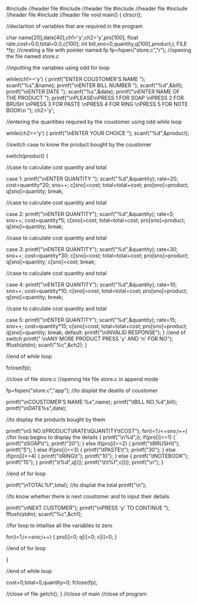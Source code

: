 #include //header file
#include //header file
#include //header file
#include //header file
#include //header file
void main()
{
clrscr();

//declartion of variables that are required in the program

char name[20],date[40],ch1='y',ch2='y',pro[100];
float rate,cost=0.0,total=0.0,c[100];
int bill,sno=0,quantity,q[100],product,i;
FILE *fp; //creating a file with pointer named fp
fp=fopen("store.c","r"); //opening the file named store.c

//inputting the variables using odd for loop

while(ch1=='y')
{
printf("ENTER COUSTOMER'S NAME ");
scanf("%s",&name);
printf("\nENTER BILL NUMBER ");
scanf("%d",&bill);
printf("\nENTER DATE ");
scanf("%s",&date);
printf("\nENTER NAME OF THE PRODUCT ");
printf("\nPLEASE\nPRESS 1 FOR SOAP \nPRESS 2 FOR BRUSH \nPRESS 3 FOR PASTE \nPRESS 4 FOR RING \nPRESS 5 FOR NOTE BOOK\n ");
ch2='y';

//entering the quantities required by the coustomer using odd while loop

while(ch2=='y')
{
printf("\nENTER YOUR CHOICE ");
scanf("%d",&product);

//switch case to know the product bought by the coustomer

switch(product)
{

//case to calculate cost quantity and total

case 1:
printf("\nENTER QUANTITY ");
scanf("%d",&quantity);
rate=20;
cost=quantity*20;
sno++;
c[sno]=cost;
total=total+cost;
pro[sno]=product;
q[sno]=quantity;
break;

//case to calculate cost quantity and total

case 2:
printf("\nENTER QUANTITY");
scanf("%d",&quantity);
rate=5;
sno++;
cost=quantity*5;
c[sno]=cost;
total=total+cost;
pro[sno]=product;
q[sno]=quantity;
break;

//case to calculate cost quantity and total

case 3:
printf("\nENTER QUANTITY");
scanf("%d",&quantity);
rate=30;
sno++;
cost=quantity*30;
c[sno]=cost;
total=total+cost;
pro[sno]=product;
q[sno]=quantity;
c[sno]=cost;
break;

//case to calculate cost quantity and total

case 4:
printf("\nENTER QUANTITY");
scanf("%d",&quantity);
rate=10;
sno++;
cost=quantity*10;
c[sno]=cost;
total=total+cost;
pro[sno]=product;
q[sno]=quantity;
break;

//case to calculate cost quantity and total

case 5:
printf("\nENTER QUANTITY");
scanf("%d",&quantity);
rate=15;
sno++;
cost=quantity*15;
c[sno]=cost;
total=total+cost;
pro[sno]=product;
q[sno]=quantity;
break;
default:
printf("\nINVALID RESPONSE");
} //end of switch
printf(" \nANY MORE PRODUCT PRESS 'y' AND 'n' FOR NO");
fflush(stdin);
scanf("%c",&ch2);
}

//end of while loop

fclose(fp);

//close of file store.c
//opening hte file store.c in append mode

fp=fopen("store.c","app");
//to displat the deatils of coustomer

printf("\nCOUSTOMER'S NAME:%s",name);
printf("\tBILL NO.%d",bill);
printf("\nDATE%s",date);

//to display the products bought by them

printf("\nS NO.\tPRODUCT\tRATE\tQUANTITY\tCOST");
for(i=1;i<=sno;i++) //for loop begins to display the details
{
printf("\n%d",i);
if(pro[i]==1)
{
printf("\tSOAP\t");
printf("20");
}
else if(pro[i]==2)
{
printf("\tBRUSH\t");
printf("5");
}
else if(pro[i]==3)
{
printf("\tPASTE\t");
printf("30");
}
else if(pro[i]==4)
{
printf("\tRING\t");
printf("10");
}
else
{
printf("\tNOTEBOOK");
printf("15");
}
printf("\t%d",q[i]);
printf("\t\t%f",c[i]);
printf("\n");
}

//end of for loop

printf("\nTOTAL%f",total); //to displat the total
printf("\n");

//to know whether there is next coustomer and to input their details

printf("\nNEXT CUSTOMER");
printf("\nPRESS 'y' TO CONTINUE ");
fflush(stdin);
scanf("%c",&ch1);

//for loop to intailise all the variables to zero

for(i=1;i<=sno;i++)
{
pro[i]=0;
q[i]=0;
c[i]=0;
}

//end of for loop

}

//end of while loop

cost=0,total=0,quantity=0;
fclose(fp);

//close of file
getch();
}
//close of main
//close of program
